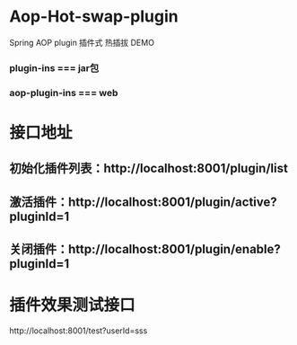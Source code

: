# Aop-Hot-swap-plugin
Spring AOP plugin 插件式 热插拔 DEMO

### plugin-ins === jar包
### aop-plugin-ins === web

# 接口地址
## 初始化插件列表：http://localhost:8001/plugin/list
## 激活插件：http://localhost:8001/plugin/active?pluginId=1
## 关闭插件：http://localhost:8001/plugin/enable?pluginId=1

# 插件效果测试接口
http://localhost:8001/test?userId=sss
